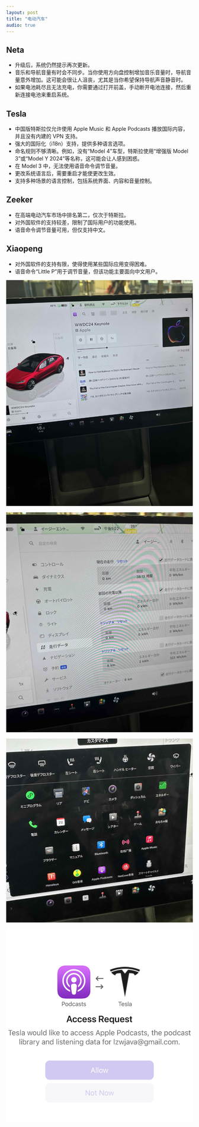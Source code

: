 ```yaml
---
layout: post  
title: "电动汽车"  
audio: true  
---
```


## Neta

- 升级后，系统仍然提示再次更新。
- 音乐和导航音量有时会不同步。当你使用方向盘控制增加音乐音量时，导航音量意外增加。这可能会很让人沮丧，尤其是当你希望保持导航声音静音时。
- 如果电池耗尽且无法充电，你需要通过打开前盖，手动断开电池连接，然后重新连接电池来重启系统。

## Tesla

- 中国版特斯拉仅允许使用 Apple Music 和 Apple Podcasts 播放国际内容，并且没有内建的 VPN 支持。
- 强大的国际化（i18n）支持，提供多种语言选项。
- 命名规则不够清晰。例如，没有“Model 4”车型，特斯拉使用“增强版 Model 3”或“Model Y 2024”等名称，这可能会让人感到困惑。
- 在 Model 3 中，无法使用语音命令调节音量。
- 更改系统语言后，需要重启才能使更改生效。
- 支持多种场景的语言控制，包括系统界面、内容和音量控制。

## Zeeker

- 在高端电动汽车市场中排名第二，仅次于特斯拉。
- 对外国软件的支持较差，限制了国际用户的功能使用。
- 语音命令调节音量可用，但仅支持中文。

## Xiaopeng

- 对外国软件的支持有限，使得使用某些国际应用变得困难。
- 语音命令“Little P”用于调节音量，但该功能主要面向中文用户。

![](assets/images/ev/car1.jpg)

![](assets/images/ev/car2.jpg)

![](assets/images/ev/car3.jpg)

![](assets/images/ev/car4.jpg)
